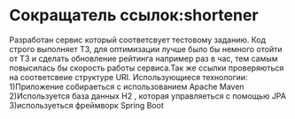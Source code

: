 #  Сокращатель ссылок:shortener
   Разработан сервис который соответсвует тестовому заданию.
  Код строго выполняет ТЗ, для оптимизации лучше было бы немного отойти от ТЗ и сделать обновление рейтинга например раз в час,
  тем самым повысилась бы скорость работы сервиса.Так же cсылки проверяються на соответсвеие структуре URI.
  Использующиеся технологии:
  1)Приложение собираеться с использованием Apache Maven
  2)Используется база данных H2 , которая управляеться с помощью JPA
  3)используеться фреймворк Spring Boot
